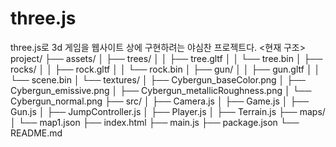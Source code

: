# three.js
three.js로 3d 게임을 웹사이트 상에 구현하려는 야심찬 프로젝트다.
<현재 구조>
project/
├── assets/
│   ├── trees/
│   │   ├── tree.gltf
│   │   └── tree.bin
│   ├── rocks/
│   │   ├── rock.gltf
│   │   └── rock.bin
│   ├── gun/
│   │   ├── gun.gltf
│   │   └── scene.bin
│   └── textures/
│       ├── Cybergun_baseColor.png
│       ├── Cybergun_emissive.png
│       ├── Cybergun_metallicRoughness.png
│       └── Cybergun_normal.png
├── src/
│   ├── Camera.js
│   ├── Game.js
│   ├── Gun.js
│   ├── JumpController.js
│   ├── Player.js
│   ├── Terrain.js
├── maps/
│   └── map1.json
├── index.html
├── main.js
├── package.json
└── README.md